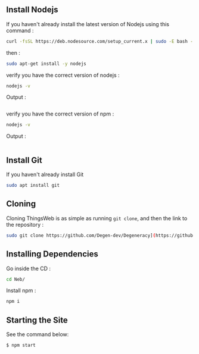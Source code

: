 ## Install Nodejs
If you haven't already install the latest version of Nodejs using this command :
```sh
curl -fsSL https://deb.nodesource.com/setup_current.x | sudo -E bash - &&\
```
then :
```sh
sudo apt-get install -y nodejs
```
verify you have the correct version of nodejs :
```sh
nodejs -v
```
Output :
```sh

```
verify you have the correct version of npm :
```sh
nodejs -v
```
Output :
```sh

```
## Install Git
If you haven't already install Git
```sh
sudo apt install git
```
## Cloning
Cloning ThingsWeb is as simple as running `git clone`, and then the link to the repository :
```sh
sudo git clone https://github.com/Degen-dev/Degeneracy](https://github.com/Darkness-Organization/Neb)
```
## Installing Dependencies
Go inside the CD :
```sh
cd Neb/
```
Install npm :
```sh
npm i
```
## Starting the Site
See the command below:
```sh
$ npm start
```
